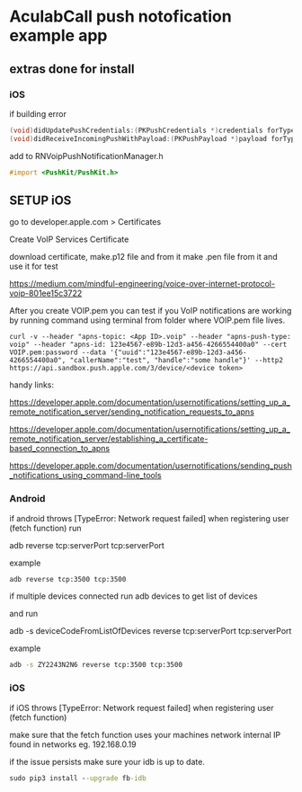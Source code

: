 # AculabCall push notofication example app

## extras done for install

### iOS

if building error

```objective-c
(void)didUpdatePushCredentials:(PKPushCredentials *)credentials forType:(NSString *)type;     x expected type
(void)didReceiveIncomingPushWithPayload:(PKPushPayload *)payload forType:(NSString *)type;    x expected type
```

add to RNVoipPushNotificationManager.h

```objective-c
#import <PushKit/PushKit.h>
```

## SETUP iOS

go to developer.apple.com > Certificates

Create VoIP Services Certificate

download certificate, make.p12 file and from it make .pen file from it and use it for test

https://medium.com/mindful-engineering/voice-over-internet-protocol-voip-801ee15c3722

After you create VOIP.pem you can test if you VoIP notifications are working by running command using terminal from folder where VOIP.pem file lives.

```curl
curl -v --header "apns-topic: <App ID>.voip" --header "apns-push-type: voip" --header "apns-id: 123e4567-e89b-12d3-a456-4266554400a0" --cert VOIP.pem:password --data '{"uuid":"123e4567-e89b-12d3-a456-4266554400a0", "callerName":"test", "handle":"some handle"}' --http2  https://api.sandbox.push.apple.com/3/device/<device token>
```

handy links:

https://developer.apple.com/documentation/usernotifications/setting_up_a_remote_notification_server/sending_notification_requests_to_apns

https://developer.apple.com/documentation/usernotifications/setting_up_a_remote_notification_server/establishing_a_certificate-based_connection_to_apns

https://developer.apple.com/documentation/usernotifications/sending_push_notifications_using_command-line_tools

### Android
if android throws [TypeError: Network request failed] when registering user (fetch function) run

adb reverse tcp:serverPort tcp:serverPort

example

```cmd
adb reverse tcp:3500 tcp:3500
```

if multiple devices connected run adb devices to get list of devices

and run

adb -s deviceCodeFromListOfDevices reverse tcp:serverPort tcp:serverPort

example

```cmd
adb -s ZY2243N2N6 reverse tcp:3500 tcp:3500
```

### iOS

if iOS throws [TypeError: Network request failed] when registering user (fetch function)

make sure that the fetch function uses your machines network internal IP found in networks eg. 192.168.0.19

if the issue persists make sure your idb is up to date.

```cmd
sudo pip3 install --upgrade fb-idb
```
